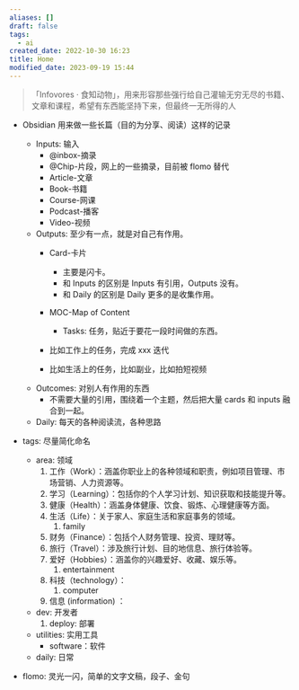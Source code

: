```yaml
---
aliases: []
draft: false
tags:
  - ai
created_date: 2022-10-30 16:23
title: Home
modified_date: 2023-09-19 15:44
---
```


> 「Infovores · 食知动物」，用来形容那些强行给自己灌输无穷无尽的书籍、文章和课程，希望有东西能坚持下来，但最终一无所得的人

- Obsidian 用来做一些长篇（目的为分享、阅读）这样的记录
	- Inputs: 输入
		- @inbox-摘录
		- @Chip-片段，网上的一些摘录，目前被 flomo 替代
		- Article-文章
		- Book-书籍
		- Course-网课
		- Podcast-播客
		- Video-视频
	- Outputs: 至少有一点，就是对自己有作用。
		- Card-卡片
			- 主要是闪卡。
			- 和 Inputs 的区别是 Inputs 有引用，Outputs 没有。
			- 和 Daily 的区别是 Daily 更多的是收集作用。
		- MOC-Map of Content
			- Tasks: 任务，贴近于要花一段时间做的东西。
		
		- 比如工作上的任务，完成 xxx 迭代
		- 比如生活上的任务，比如副业，比如拍短视频
	- Outcomes: 对别人有作用的东西
		- 不需要大量的引用，围绕着一个主题，然后把大量 cards 和 inputs 融合到一起。
	- Daily: 每天的各种阅读流，各种思路

- tags: 尽量简化命名  
	- area: 领域
		1. 工作（Work）：涵盖你职业上的各种领域和职责，例如项目管理、市场营销、人力资源等。
		2. 学习（Learning）：包括你的个人学习计划、知识获取和技能提升等。
		3. 健康（Health）：涵盖身体健康、饮食、锻炼、心理健康等方面。
		4. 生活（Life）：关于家人、家庭生活和家庭事务的领域。
			1. family
		5. 财务（Finance）：包括个人财务管理、投资、理财等。
		6. 旅行（Travel）：涉及旅行计划、目的地信息、旅行体验等。
		7. 爱好（Hobbies）：涵盖你的兴趣爱好、收藏、娱乐等。
			1. entertainment
		8. 科技（technology）：
			1. computer
		9. 信息 (information) ：
	- dev: 开发者
		1. deploy: 部署
	- utilities: 实用工具
		- software：软件
	- daily: 日常

- flomo: 灵光一闪，简单的文字文稿，段子、金句 
